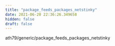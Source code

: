 ```yaml
---
title: "package_feeds_packages_netstinky"
date: 2021-06-20 22:36:26.349658
hidden: false
draft: false
---
```


ath79/generic/package_feeds_packages_netstinky

